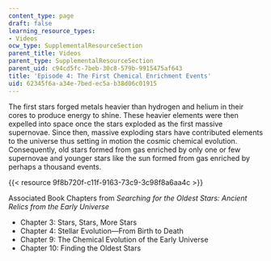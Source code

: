 ```yaml
---
content_type: page
draft: false
learning_resource_types:
- Videos
ocw_type: SupplementalResourceSection
parent_title: Videos
parent_type: SupplementalResourceSection
parent_uid: c94cd5fc-7beb-30c8-579b-9915475af643
title: 'Episode 4: The First Chemical Enrichment Events'
uid: 62345f6a-a34e-7bed-ec5a-b38d06c01915
---
```

The first stars forged metals heavier than hydrogen and helium in their cores to produce energy to shine. These heavier elements were then expelled into space once the stars exploded as the first massive supernovae. Since then, massive exploding stars have contributed elements to the universe thus setting in motion the cosmic chemical evolution. Consequently, old stars formed from gas enriched by only one or few supernovae and younger stars like the sun formed from gas enriched by perhaps a thousand events. 

{{< resource 9f8b720f-c11f-9163-73c9-3c98f8a6aa4c >}}

Associated Book Chapters from _Searching for the Oldest Stars: Ancient Relics from the Early Universe_

- Chapter 3: Stars, Stars, More Stars
- Chapter 4: Stellar Evolution—From Birth to Death
- Chapter 9: The Chemical Evolution of the Early Universe
- Chapter 10: Finding the Oldest Stars